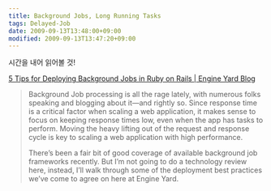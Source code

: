 ```yaml
---
title: Background Jobs, Long Running Tasks
tags: Delayed-Job
date: 2009-09-13T13:48:00+09:00
modified: 2009-09-13T13:47:20+09:00
---
```

시간을 내어 읽어볼 것!

[5 Tips for Deploying Background Jobs in Ruby on Rails \| Engine Yard Blog](http://www.engineyard.com/blog/2009/5-tips-for-deploying-background-jobs/)

> Background Job processing is all the rage lately, with numerous folks speaking and blogging about it—and rightly so. Since response time is a critical factor when scaling a web application, it makes sense to focus on keeping response times low, even when the app has tasks to perform. Moving the heavy lifting out of the request and response cycle is key to scaling a web application with high performance.  
>   
> There’s been a fair bit of good coverage of available background job frameworks recently. But I’m not going to do a technology review here, instead, I’ll walk through some of the deployment best practices we’ve come to agree on here at Engine Yard.
